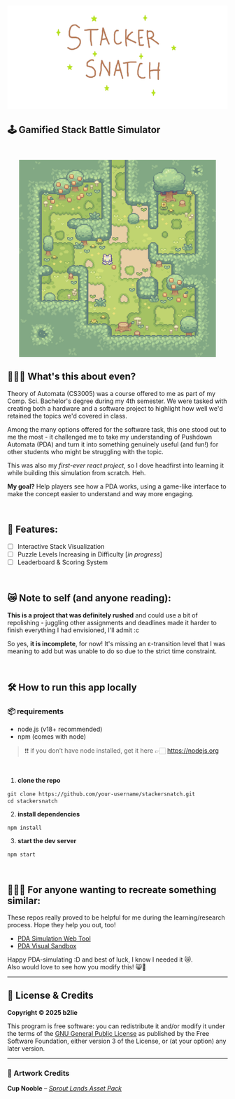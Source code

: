 <p align="center">
  <img src="src/sprites/hero-img.png" alt="stackersnatch hero image" />
</p>

## 🕹 Gamified Stack Battle Simulator
<br/>

<p align="center">
  <img src="src/sprites/win.gif" alt="cute img" title="cute img" width="450"/>
</p>

## 🤷🏻‍♀️ What's this about even?

Theory of Automata (CS3005) was a course offered to me as part of my Comp. Sci. Bachelor's degree during my 4th semester.
We were tasked with creating both a hardware and a software project to highlight how well we'd retained the topics we'd 
covered in class. 

Among the many options offered for the software task, this one stood out to me the most - it challenged me to take my 
understanding of Pushdown Automata (PDA) and turn it into something genuinely useful (and fun!) for other students who 
might be struggling with the topic.

This was also my *first-ever react project*, so I dove headfirst into learning it while building this simulation from 
scratch. Heh.

**My goal?**
Help players see how a PDA works, using a game-like interface to make the concept easier to understand and way more 
engaging.

<br/>

## 👾 Features:

- [ ] Interactive Stack Visualization
- [ ] Puzzle Levels Increasing in Difficulty [_in progress_]
- [ ] Leaderboard & Scoring System

<br/>

## 😿 Note to self (and anyone reading):

**This is a project that was definitely rushed** and could use a bit of repolishing - juggling other assignments and 
deadlines made it harder to finish everything I had envisioned, I'll admit :c <br/>

So yes, **it is incomplete**, for now! It's missing an ε-transition level that I was meaning to add but was unable to do
so due to the strict time constraint.

<br/>

## 🛠 How to run this app locally

### 📦 requirements
- node.js (v18+ recommended)
- npm (comes with node)

> ❗❗ if you don’t have node installed, get it here 👉🏻 https://nodejs.org

<br/>

1. **clone the repo**
```
git clone https://github.com/your-username/stackersnatch.git
cd stackersnatch
```

2. **install dependencies**
```
npm install
```

3. **start the dev server**
```
npm start
```

<br/>

## 👩🏻‍💻 For anyone wanting to recreate something similar:

These repos really proved to be helpful for me during the learning/research process. Hope they help you out, too!

- [PDA Simulation Web Tool](https://github.com/Chaphasilor/automata)
- [PDA Visual Sandbox](https://github.com/cheezypotatoes/Deterministic-PushDown-Automata-Project)

Happy PDA-simulating :D and best of luck, I know I needed it 😿.<br/>
Also would love to see how you modify this! 😸🧡


---

## 📜 License & Credits

**Copyright © 2025 b2lie**

This program is free software:  you can redistribute it and/or modify it under the terms of the [GNU General Public License](https://www.gnu.org/licenses/gpl-3.0.html)
as published by the Free Software Foundation, either version 3 of the License, or (at your option) any later version.

---

### 🎨 Artwork Credits

**Cup Nooble** – *[Sprout Lands Asset Pack](https://cupnooble.itch.io/sprout-lands-asset-pack)*